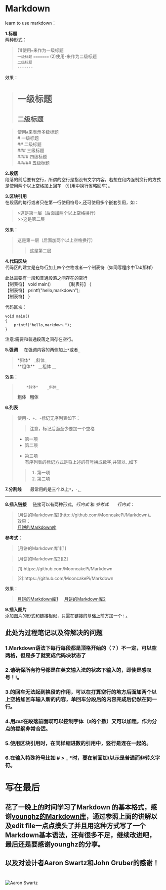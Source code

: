 # Markdown
   learn to use markdown：

**1.标题**  
两种形式：
> (1)使用`=`来作为一级标题   
> `一级标题`
> `=======`
> (2)使用-来作为二级标题  
> `二级标题`  
> `-------`  

效果：  

> 一级标题    
> ==========
> 二级标题    
> -------

>使用`#`来表示多级标题  
>\# 一级标题  
>\## 二级标题  
>\### 三级标题  
>\#### 四级标题  
>\##### 五级标题

**2.段落**  
段落的前后要有空行，所谓的空行是指没有文字内容。若想在段内强制换行的方式是使用两个以上空格加上回车  （引用中换行省略回车）。  

**3.区块引用**    
在段落的每行或者只在第一行使用符号>,还可使用多个嵌套引用，如：    
> \>这是第一层（后面加两个以上空格换行）   
> \>>这是第二层    

效果：   

>这是第一层（后面加两个以上空格换行）   
>>这是第二层

**4.代码区块**    
代码区的建立是在每行加上四个空格或者一个制表符（如同写程序中Tab那样）          
            
            
 此处需要有一段和普通段落之间存在的空行      
【制表符】 void main()            
【制表符】 {         
【制表符】     printf("hello,markdown");         
【制表符】 }         

代码区块：      
    
    void main()      
    {          
        printf("hello,markdown.");      
    }         
注意:需要和普通段落之间存在空行。          

**5.强调**     
在强调内容的两侧加上`*`或者`_`        
> \*斜体\*    \_斜体\_    
>  \*\*粗体\*\*   \_\_粗体 \_\_              

效果：    
>         *斜体*    _斜体_    
>  **粗体**   __粗体__       

                  
**6.列表**   
>使用`·`、`+`、`-`标记无序列表如下：    
>>注意，标记后面至少要加一个空格     
> + 第一项        
> + 第二项   
> - 第三项    
>有序列表的标记方式是将上述的符号换成数字,并辅以`.`,如下         
>>  1. 第一项
>>  2. 第二项    

**7.分割线**       
最常用的是三个以上`*`，`-`,`_`       
**********************************

**8.插入链接**    
链接可以有两种形式，*行内式* 和 *参考式*      
_行内式_：          
> \[月饼的Markdown库]\(http:://github.com/MooncakePi/Markdown)。              
> 效果：      
[月饼的Markdown库](http:://github.com/MooncakePi/Markdown )       

**参考式**：
> \[月饼的Markdown库1\]\[1\]                      

> \[月饼的Markdown库2\]\[2\]                      

> \[1\]:https:://github.com/MooncakePi/Markdown                 

> \[2\]:https:://github.com/MooncakePi/Markdown                                              

效果：           
> [月饼的Markdown库1][1]                       
> [月饼的Markdown库2][2]            

>[1]: https:://github.com/MooncakePi/Markdown                            
                             
>[2]: https:://github.com/MooncakePi/Markdown                               
 
 
                
**9.插入图片**           
添加图片的形式和链接相似，只需在链接的基础上前方加一个`！`。








## 此处为过程笔记以及待解决的问题

### 1.Markdown语法下每行每段都是顶格开始的（？）不一定，可以空两格，但是多了就变成代码块状态了

### 2.请确保所有符号都是在英文输入法的状态下输入的，即使是感叹号！!。

### 3.的回车无法起到换段的作用，可以在打算空行的地方后面加两个以上空格加回车输入新的内容，单回车分段后的内容完成后仍然在同一行。

### 4.用`###`在段落前面既可以控制字体（`#`的个数）又可以加粗，作为分点的提纲非常合适。

### 5.使用区块引用时，在同样缩进数的引用中，竖行是连在一起的。

### 6.在输入特殊符号比如 # > _ *时，要在前面加\以示是普通而非转义字符。

# 写在最后
## 花了一晚上的时间学习了Markdown 的基本格式，感谢[younghz的Markdown库](https:://github.com/younghz/Markdown "Markdown")，通过参照上面的讲解以及edit file一点点摸头了并且用这种方式写了一个Markdown基本语法，还有很多不足，继续改进吧，最后还是要感谢younghz的分享。   
## 以及对设计者Aaron Swartz和John Gruber的感谢！                 
![Aaron Swartz](https://github.com/younghz/Markdown/raw/master/resource/Aaron_Swartz.jpg) 
